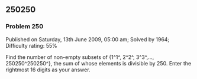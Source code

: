 250250
------

### Problem 250

Published on Saturday, 13th June 2009, 05:00 am; Solved by 1964;
Difficulty rating: 55%

Find the number of non-empty subsets of {1^1^, 2^2^, 3^3^,...,
250250^250250^}, the sum of whose elements is divisible by 250. Enter
the rightmost 16 digits as your answer.
